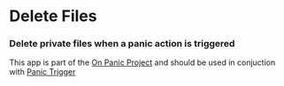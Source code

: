 # Delete Files

### Delete private files when a panic action is triggered

This app is part of the [On Panic Project](https://onpanic.github.io/) and should be used in conjuction with [Panic Trigger](https://github.com/OnPanic/PanicTrigger/releases)

